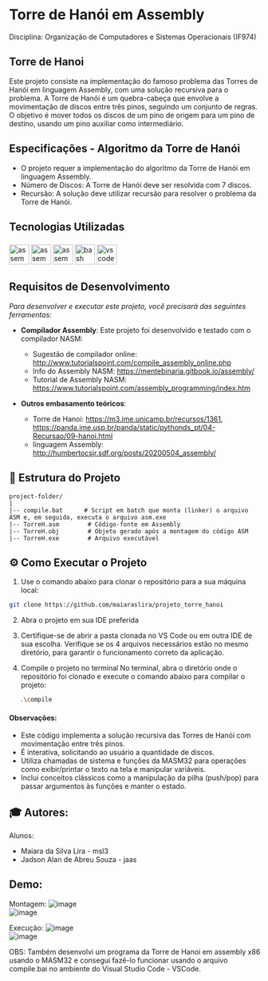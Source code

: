 <h1> Torre de Hanói em Assembly </h1>

Disciplina: Organização de Computadores e Sistemas Operacionais (IF974)


## Torre de Hanoi 


Este projeto consiste na implementação do famoso problema das Torres de Hanói em linguagem Assembly, com uma solução recursiva para o problema.  A Torre de Hanói é um quebra-cabeça que envolve a movimentação de discos entre três pinos, seguindo um conjunto de regras. O objetivo é mover todos os discos de um pino de origem para um pino de destino, usando um pino auxiliar como intermediário. 

## Especificações -  Algoritmo da Torre de Hanói

- O projeto requer a implementação do algoritmo da Torre de Hanói em linguagem Assembly.
- Número de Discos: A Torre de Hanói deve ser resolvida com 7 discos.
- Recursão: A solução deve utilizar recursão para resolver o problema da Torre de Hanói.

## Tecnologias Utilizadas

<div align="left">
</div>

###

<div align="left">
    <img src="https://user-images.githubusercontent.com/5421823/62779160-4d8fff00-baaa-11e9-8534-d3f17248b073.png" height="40" alt="assembly"/>
    <img src="https://static-00.iconduck.com/assets.00/assembly-icon-1024x1024-lc5e1bk1.png" height="40" alt="assembly"/>
    <img src="https://upload.wikimedia.org/wikipedia/commons/thumb/4/48/Netwide_Assembler.svg/1920px-Netwide_Assembler.svg.png" height="40" alt="assembly"/>
    <img src="https://cdn.jsdelivr.net/gh/devicons/devicon/icons/bash/bash-original.svg" height="40" alt="bash logo"/>
    <img src="https://cdn.jsdelivr.net/gh/devicons/devicon/icons/vscode/vscode-original.svg" height="40" alt="vscode logo"/><img width="14"/>

</div>

## Requisitos de Desenvolvimento

*Para desenvolver e executar este projeto, você precisará das seguintes ferramentas:*

- **Compilador Assembly**: Este projeto foi desenvolvido e testado com o compilador NASM:
    - Sugestão de compilador online: http://www.tutorialspoint.com/compile_assembly_online.php
    - Info do Assembly NASM: https://mentebinaria.gitbook.io/assembly/
    - Tutorial de Assembly NASM: https://www.tutorialspoint.com/assembly_programming/index.htm

- **Outros embasamento teóricos**: 
    - Torre de Hanoi: https://m3.ime.unicamp.br/recursos/1361,
      https://panda.ime.usp.br/panda/static/pythonds_pt/04-Recursao/09-hanoi.html
    - linguagem Assembly: http://humbertocsjr.sdf.org/posts/20200504_assembly/

## 📁 Estrutura do Projeto

```
project-folder/
|
|-- compile.bat      # Script em batch que monta (linker) o arquivo ASM e, em seguida, executa o arquivo asm.exe
|-- TorreH.asm        # Código-fonte em Assembly
|-- TorreH.obj        # Objeto gerado após a montagem do código ASM
|-- TorreH.exe        # Arquivo executável 

```

## ⚙️ **Como Executar o Projeto**

 1. Use o comando abaixo para clonar o repositório para a sua máquina local:

   ```bash
   git clone https://github.com/maiaraslira/projeto_torre_hanoi
   ```
   
 2. Abra o projeto em sua IDE preferida
 3. 
    Certifique-se de abrir a pasta clonada no VS Code ou em outra IDE de sua escolha. Verifique se os 4 arquivos necessários estão no mesmo diretório, para garantir o funcionamento correto da aplicação.
    
  3. Compile o projeto no terminal
    No terminal, abra o diretório onde o repositório foi clonado e execute o comando abaixo para compilar o projeto:

```bash
   .\compile
```

#### Observações:

- Este código implementa a solução recursiva das Torres de Hanói com movimentação entre três pinos.
- É interativa, solicitando ao usuário a quantidade de discos.
- Utiliza chamadas de sistema e funções da MASM32 para operações como exibir/printar o texto na tela e manipular variáveis.
- Inclui conceitos clássicos como a manipulação da pilha (push/pop) para passar argumentos às funções e manter o estado.
 

## 🎓 Autores:

Alunos: 
* Maiara da Silva Lira - msl3
* Jadson Alan de Abreu Souza - jaas

## Demo:

Montagem:
![image](https://github.com/user-attachments/assets/1967ec97-f1ac-4e86-8e0c-c5febae4ce89)
<br>
![image](https://github.com/user-attachments/assets/e9d23159-a4b8-4b88-874d-aca4a60a3d09)

Execução:
![image](https://github.com/user-attachments/assets/2eb36c1f-43b8-407a-ac4a-10ddd31d5d20)
<br>
![image](https://github.com/user-attachments/assets/3a9121ea-b94c-4f26-a66a-e27f0c64cb82)





 OBS: Também desenvolvi um programa da Torre de Hanoi em assembly x86 usando o MASM32 e consegui fazê-lo funcionar usando o arquivo compile.bai no ambiente do Visual Studio Code - VSCode.



